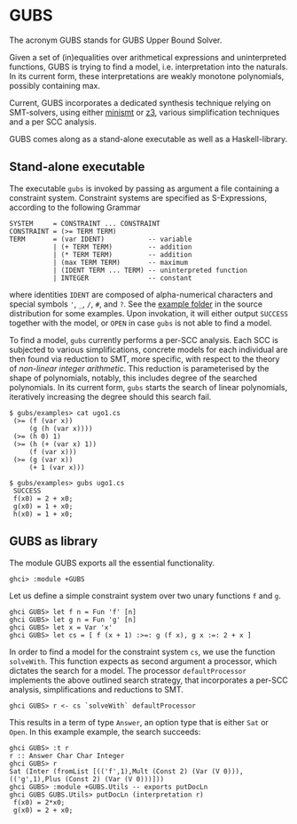 # GUBS
The acronym GUBS stands for GUBS Upper Bound Solver.

Given a set of (in)equalities over arithmetical expressions and 
uninterpreted functions, GUBS is trying to find a model, 
i.e. interpretation into the naturals. In its current form, 
these interpretations are weakly monotone polynomials, possibly containing max.

Current, GUBS incorporates a dedicated synthesis technique relying on SMT-solvers,
using either [minismt](http://cl-informatik.uibk.ac.at/software/minismt/) or 
[z3](https://github.com/Z3Prover/z3), 
various simplification techniques and a per SCC analysis.

GUBS comes along as a stand-alone executable as well as a Haskell-library. 

## Stand-alone executable

The executable `gubs` is invoked by passing as argument a file containing a constraint system.
Constraint systems are specified as S-Expressions, according to the following Grammar

~~~~
SYSTEM     = CONSTRAINT ... CONSTRAINT
CONSTRAINT = (>= TERM TERM)
TERM       = (var IDENT)           -- variable 
           | (+ TERM TERM)         -- addition
           | (* TERM TERM)         -- addition	   
           | (max TERM TERM)       -- maximum
           | (IDENT TERM ... TERM) -- uninterpreted function
           | INTEGER               -- constant
~~~~
where identities `IDENT` are composed of alpha-numerical characters and special symbols `'`, `_`, `/`, `#`, and `?`.
See the [example folder](https://github.com/mzini/gubs/tree/master/examples) in the source distribution for some examples.
Upon invokation, it will either output `SUCCESS` together with the model, or `OPEN`
in case `gubs` is not able to find a model.

To find a model, `gubs` currently performs a per-SCC analysis. Each
SCC is subjected to various simplifications, concrete models for each individual
are then found via reduction to SMT, more specific, with respect to the theory
of *non-linear integer arithmetic*. This reduction is parameterised by the shape
of polynomials, notably, this includes degree of the searched polynomials.
In its current form, `gubs` starts the search of linear polynomials, iteratively
increasing the degree should this search fail.

~~~~
$ gubs/examples> cat ugo1.cs 
 (>= (f (var x)) 
     (g (h (var x))))
 (>= (h 0) 1)    
 (>= (h (+ (var x) 1)) 
     (f (var x)))
 (>= (g (var x))
     (+ 1 (var x)))

$ gubs/examples> gubs ugo1.cs
 SUCCESS
 f(x0) = 2 + x0;
 g(x0) = 1 + x0;
 h(x0) = 1 + x0;
~~~~


## GUBS as library

The module GUBS exports all the essential functionality.
~~~~
ghci> :module +GUBS
~~~~

Let us define a simple constraint system over two unary functions `f` and `g`. 
~~~~
ghci GUBS> let f n = Fun 'f' [n]
ghci GUBS> let g n = Fun 'g' [n]
ghci GUBS> let x = Var 'x'
ghci GUBS> let cs = [ f (x + 1) :>=: g (f x), g x :=: 2 + x ]
~~~~

In order to find a model for the constraint system `cs`, we use the function
`solveWith`. This function expects as second argument a processor, which
dictates the search for a model. The processor `defaultProcessor` implements
the above outlined search strategy, that incorporates a per-SCC analysis,
simplifications and reductions to SMT.

~~~~
ghci GUBS> r <- cs `solveWith` defaultProcessor
~~~~

This results in a term of type `Answer`, an option type that is either `Sat` or `Open`.
In this example example, the search succeeds:

~~~~
ghci GUBS> :t r
r :: Answer Char Char Integer
ghci GUBS> r
Sat (Inter (fromList [(('f',1),Mult (Const 2) (Var (V 0))),(('g',1),Plus (Const 2) (Var (V 0)))]))
ghci GUBS> :module +GUBS.Utils -- exports putDocLn
ghci GUBS GUBS.Utils> putDocLn (interpretation r)
 f(x0) = 2*x0;
 g(x0) = 2 + x0;
~~~~



